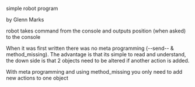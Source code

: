 simple robot program

by Glenn Marks

robot takes command from the console and outputs position (when asked) to the console

When it was first written there was no meta programming (--send-- & method_missing). The advantage is that its simple to read and understand, the down side is that 2 objects need to be altered if another action is added.

With meta programming and using method_missing you only need to add new actions to one object

